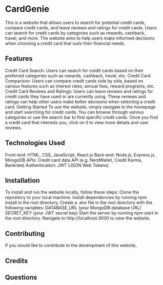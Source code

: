 # CardGenie
This is a website that allows users to search for potential credit cards, compare credit cards, and leave reviews and ratings for credit cards. Users can search for credit cards by categories such as rewards, cashback, travel, and more. The website aims to help users make informed decisions when choosing a credit card that suits their financial needs.

## Features
Credit Card Search: Users can search for credit cards based on their preferred categories such as rewards, cashback, travel, etc.
Credit Card Comparison: Users can compare credit cards side by side, based on various features such as interest rates, annual fees, reward programs, etc.
Credit Card Reviews and Ratings: Users can leave reviews and ratings for credit cards they have used or are currently using. These reviews and ratings can help other users make better decisions when selecting a credit card.
Getting Started
To use the website, simply navigate to the homepage and start searching for credit cards. You can browse through various categories or use the search bar to find specific credit cards. Once you find a credit card that interests you, click on it to view more details and user reviews.

## Technologies Used
Front-end: HTML, CSS, JavaScript, React.js
Back-end: Node.js, Express.js, MongoDB
APIs: Credit card data API (e.g. NerdWallet, Credit Karma, Bankrate)
Authentication: JWT (JSON Web Tokens)

## Installation
To install and run the website locally, follow these steps:
Clone the repository to your local machine.
Install dependencies by running npm install in the root directory.
Create a .env file in the root directory with the following variables:
DATABASE_URL (your MongoDB database URL)
SECRET_KEY (your JWT secret key)
Start the server by running npm start in the root directory.
Navigate to http://localhost:3000 to view the website.

## Contributing
If you would like to contribute to the development of this website, 

## Credits

## Questions

